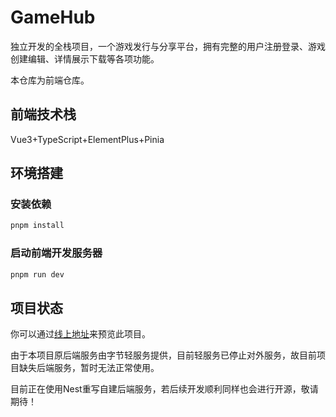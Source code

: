 # GameHub

独立开发的全栈项目，一个游戏发行与分享平台，拥有完整的用户注册登录、游戏创建编辑、详情展示下载等各项功能。

本仓库为前端仓库。

## 前端技术栈

Vue3+TypeScript+ElementPlus+Pinia

## 环境搭建

### 安装依赖

```sh
pnpm install
```

### 启动前端开发服务器

```sh
pnpm run dev
```
## 项目状态

你可以通过[线上地址](https://gamehub.ponder.fun)来预览此项目。

由于本项目原后端服务由字节轻服务提供，目前轻服务已停止对外服务，故目前项目缺失后端服务，暂时无法正常使用。

目前正在使用Nest重写自建后端服务，若后续开发顺利同样也会进行开源，敬请期待！

